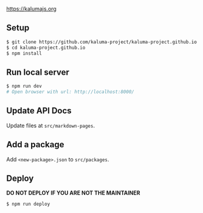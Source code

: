 https://kalumajs.org

## Setup

```sh
$ git clone https://github.com/kaluma-project/kaluma-project.github.io.git
$ cd kaluma-project.github.io
$ npm install
```

## Run local server

```sh
$ npm run dev
# Open browser with url: http://localhost:8000/
```

## Update API Docs

Update files at `src/markdown-pages`.

## Add a package

Add `<new-package>.json` to `src/packages`.

## Deploy

__DO NOT DEPLOY IF YOU ARE NOT THE MAINTAINER__

```sh
$ npm run deploy
```